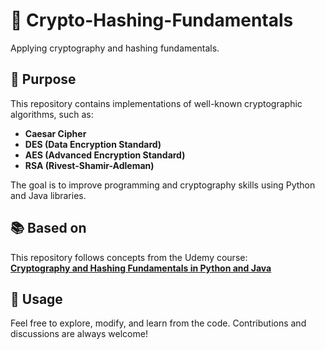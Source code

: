 # 🔐 Crypto-Hashing-Fundamentals  

Applying cryptography and hashing fundamentals.  

## 🎯 Purpose  

This repository contains implementations of well-known cryptographic algorithms, such as:  

- **Caesar Cipher**  
- **DES (Data Encryption Standard)**  
- **AES (Advanced Encryption Standard)**  
- **RSA (Rivest-Shamir-Adleman)**  

The goal is to improve programming and cryptography skills using Python and Java libraries.  

## 📚 Based on  

This repository follows concepts from the Udemy course:  
**[Cryptography and Hashing Fundamentals in Python and Java](https://www.udemy.com/course/learn-cryptography-basics-in-python/?couponCode=KEEPLEARNINGBR)**  

## 🚀 Usage  

Feel free to explore, modify, and learn from the code. Contributions and discussions are always welcome!
